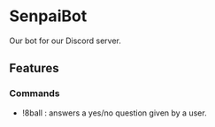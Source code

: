 # SenpaiBot

Our bot for our Discord server.

## Features

### Commands
- !8ball <question> : answers a yes/no question given by a user.
